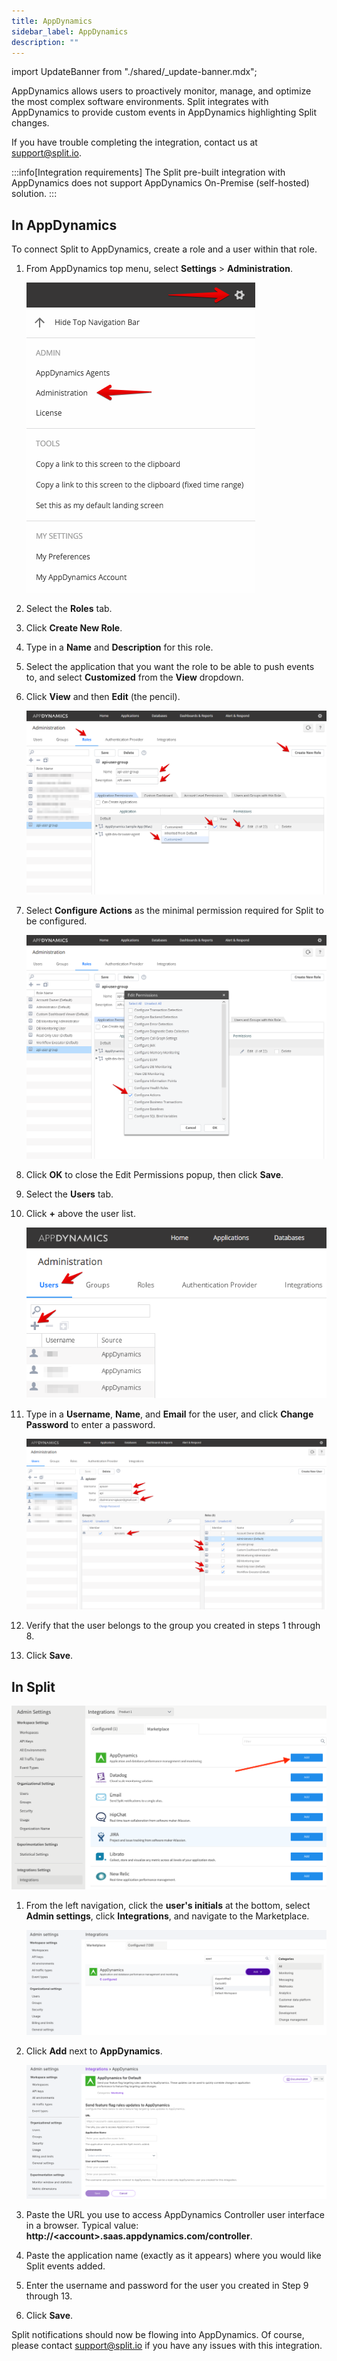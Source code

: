 ```yaml
---
title: AppDynamics
sidebar_label: AppDynamics
description: ""
---
```


<p>
  <button hidden style={{borderRadius:'8px', border:'1px', fontFamily:'Courier New', fontWeight:'800', textAlign:'left'}}> help.split.io link: https://help.split.io/hc/en-us/articles/360020898371-AppDynamics </button>
</p>

import UpdateBanner from "./shared/_update-banner.mdx";

<UpdateBanner integration={frontMatter.title} />

AppDynamics allows users to proactively monitor, manage, and optimize the most complex software environments. Split integrates with AppDynamics to provide custom events in AppDynamics highlighting Split changes.

If you have trouble completing the integration, contact us at [support@split.io](mailto:support@split.io).

:::info[Integration requirements]
The Split pre-built integration with AppDynamics does not support AppDynamics On-Premise (self-hosted) solution.
:::

## In AppDynamics
 
To connect Split to AppDynamics, create a role and a user within that role.

1. From AppDynamics top menu, select **Settings** > **Administration**.

   ![](./static/appdynamics-step1.png)

2. Select the **Roles** tab.
3. Click **Create New Role**.
4. Type in a **Name** and **Description** for this role.
5. Select the application that you want the role to be able to push events to, and select **Customized** from the **View** dropdown. 
6. Click **View** and then **Edit** (the pencil).

   ![](./static/appdynamics-step2.png)

7. Select **Configure Actions** as the minimal permission required for Split to be configured.

   ![](./static/appdynamics-step3.png)

8. Click **OK** to close the Edit Permissions popup, then click **Save**.
9. Select the **Users** tab.
10. Click **+** above the user list. 

    ![](./static/appdynamics-step4.png)

11. Type in a **Username**, **Name**, and **Email** for the user, and click **Change Password** to enter a password. 

    ![](./static/appdynamics-step5.png)

12. Verify that the user belongs to the group you created in steps 1 through 8.
13. Click **Save**. 

## In Split

![](./static/appdynamics-splitadmin-step1.png)

1. From the left navigation, click the **user's initials** at the bottom, select **Admin settings**, click **Integrations**, and navigate to the Marketplace.

   ![](./static/appdynamics-splitadmin-step2.png)

2. Click **Add** next to **AppDynamics**.
   
   ![](./static/appdynamics-splitadmin-step3.png)

3. Paste the URL you use to access AppDynamics Controller user interface in a browser.
      Typical value: **http://\<account\>.saas.appdynamics.com/controller**.
4. Paste the application name (exactly as it appears) where you would like Split events added.
5.  Enter the username and password for the user you created in Step 9 through 13.
6. Click **Save**.

Split notifications should now be flowing into AppDynamics.  Of course, please contact [support@split.io](mailto:support@split.io) if you have any issues with this integration.
